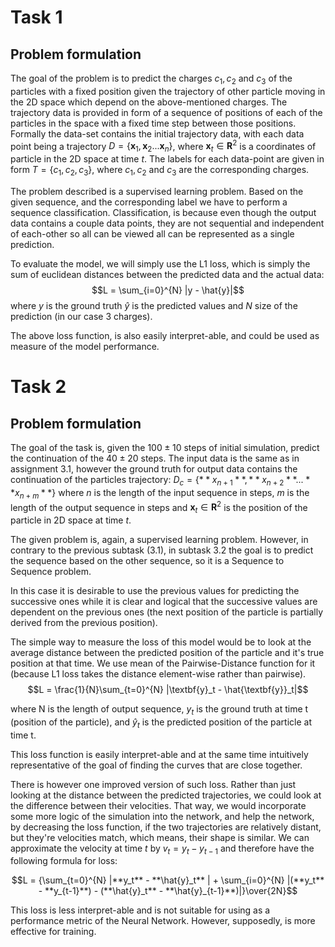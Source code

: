 Task 1
============

Problem formulation
-------------------

The goal of the problem is to predict the charges $c_1, c_2$ and $c_3$
of the particles with a fixed position given the trajectory of other
particle moving in the 2D space which depend on the above-mentioned
charges. The trajectory data is provided in form of a sequence of
positions of each of the particles in the space with a fixed time step
between those positions. Formally the data-set contains the initial
trajectory data, with each data point being a trajectory
$D = \{\textbf{x}_1, \textbf{x}_2 ... \textbf{x}_n\}$, where $\textbf{x}_t \in \textbf{R}^2$ 
is a coordinates of particle in the 2D
space at time $t$. The labels for each data-point are given in form
$T = \{c_1, c_2, c_3\}$, where $c_1, c_2$ and $c_3$ are the
corresponding charges.

The problem described is a supervised learning problem. Based on the
given sequence, and the corresponding label we have to perform a
sequence classification. Classification, is because even though the
output data contains a couple data points, they are not sequential and
independent of each-other so all can be viewed all can be represented as
a single prediction.

To evaluate the model, we will simply use the L1 loss, which is simply
the sum of euclidean distances between the predicted data and the actual
data: $$L = \sum_{i=0}^{N} |y - \hat{y}|$$ where $y$ is the ground truth
$\hat{y}$ is the predicted values and $N$ size of the prediction (in our
case 3 charges).

The above loss function, is also easily interpret-able, and could be
used as measure of the model performance.

Task 2
============

Problem formulation
-------------------

The goal of the task is, given the $100\pm10$ steps of initial
simulation, predict the continuation of the $40\pm20$ steps. The input
data is the same as in assignment 3.1, however the ground truth for
output data contains the continuation of the particles trajectory: $D_c = \{**x_{n+1}**, **x_{n+2}** ... **x_{n+m}**\}$ where $n$ is the length of the input sequence in steps, $m$ is the
length of the output sequence in steps and
$\textbf{x}_t \in \mathbf{R}^2$ is the position of the particle in 2D
space at time $t$.

The given problem is, again, a supervised learning problem. However, in
contrary to the previous subtask (3.1), in subtask 3.2 the goal is to
predict the sequence based on the other sequence, so it is a Sequence to
Sequence problem.

In this case it is desirable to use the previous values for predicting
the successive ones while it is clear and logical that the successive
values are dependent on the previous ones (the next position of the
particle is partially derived from the previous position).

The simple way to measure the loss of this model would be to look at the
average distance between the predicted position of the particle and it's
true position at that time. We use mean of the Pairwise-Distance
function for it (because L1 loss takes the distance element-wise rather
than pairwise).
$$L = \frac{1}{N}\sum_{t=0}^{N} |\textbf{y}_t - \hat{\textbf{y}}_t|$$

where N is the length of output sequence, $y_t$ is the ground truth at
time t (position of the particle), and $\hat{y}_t$ is the predicted
position of the particle at time t.

This loss function is easily interpret-able and at the same time
intuitively representative of the goal of finding the curves that are
close together.

There is however one improved version of such loss. Rather than just
looking at the distance between the predicted trajectories, we could
look at the difference between their velocities. That way, we would
incorporate some more logic of the simulation into the network, and help
the network, by decreasing the loss function, if the two trajectories
are relatively distant, but they're velocities match, which means, their
shape is similar. We can approximate the velocity at time $t$ by $v_t = y_t - y_{t-1}$ and therefore have the
following formula for loss: 

$$L = {\sum_{t=0}^{N} |**y_t** - **\hat{y}_t** | + \sum_{i=0}^{N} |(**y_t** - **y_{t-1}**) - (**\hat{y}_t** - **\hat{y}_{t-1}**)|}\over{2N}$$

This loss is less interpret-able and is not suitable for using as a
performance metric of the Neural Network. However, supposedly, is more
effective for training.
